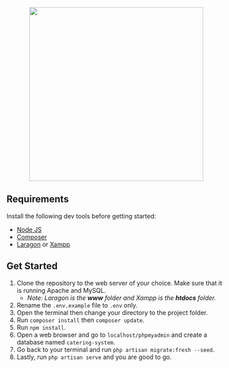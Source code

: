 <div align="center">
    <img width="400" src="https://user-images.githubusercontent.com/35447073/204126195-4c4d3054-1cdf-42cf-bae2-fb24dca6343c.png">
</div>

## Requirements

Install the following dev tools before getting started:

- [Node JS](https://nodejs.org)
- [Composer](https://getcomposer.org)
- [Laragon](https://laragon.org) or [Xampp](https://www.apachefriends.org/) 

## Get Started
1. Clone the repository to the web server of your choice. Make sure that it is running Apache and MySQL.
    - *Note: Laragon is the **www** folder and Xampp is the **htdocs** folder.*
2. Rename the `.env.example` file to `.env` only.
3. Open the terminal then change your directory to the project folder.
4. Run `composer install` then `composer update`.
5. Run `npm install`.
6. Open a web browser and go to `localhost/phpmyadmin` and create a database named `catering-system`.
7. Go back to your terminal and run `php artisan migrate:fresh --seed`.
8. Lastly, run `php artisan serve` and you are good to go.
